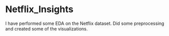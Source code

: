 # Netflix_Insights
I have performed some EDA on the Netflix dataset. Did some preprocessing and created some of the visualizations.
